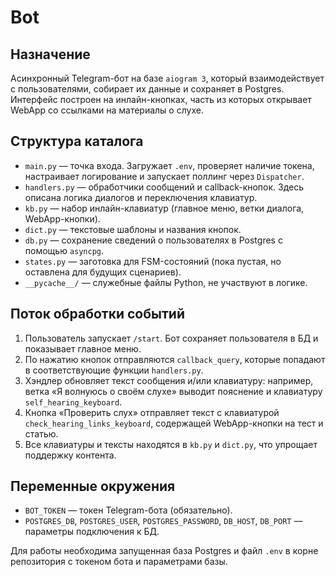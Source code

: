 # Bot

## Назначение
Асинхронный Telegram-бот на базе `aiogram 3`, который взаимодействует с пользователями, собирает их данные и сохраняет в Postgres. Интерфейс построен на инлайн-кнопках, часть из которых открывает WebApp со ссылками на материалы о слухе.

## Структура каталога
- `main.py` — точка входа. Загружает `.env`, проверяет наличие токена, настраивает логирование и запускает поллинг через `Dispatcher`.
- `handlers.py` — обработчики сообщений и callback-кнопок. Здесь описана логика диалогов и переключения клавиатур.
- `kb.py` — набор инлайн-клавиатур (главное меню, ветки диалога, WebApp-кнопки).
- `dict.py` — текстовые шаблоны и названия кнопок.
- `db.py` — сохранение сведений о пользователях в Postgres с помощью `asyncpg`.
- `states.py` — заготовка для FSM-состояний (пока пустая, но оставлена для будущих сценариев).
- `__pycache__/` — служебные файлы Python, не участвуют в логике.

## Поток обработки событий
1. Пользователь запускает `/start`. Бот сохраняет пользователя в БД и показывает главное меню.
2. По нажатию кнопок отправляются `callback_query`, которые попадают в соответствующие функции `handlers.py`.
3. Хэндлер обновляет текст сообщения и/или клавиатуру: например, ветка «Я волнуюсь о своём слухе» выводит пояснение и клавиатуру `self_hearing_keyboard`.
4. Кнопка «Проверить слух» отправляет текст с клавиатурой `check_hearing_links_keyboard`, содержащей WebApp-кнопки на тест и статью.
5. Все клавиатуры и тексты находятся в `kb.py` и `dict.py`, что упрощает поддержку контента.

## Переменные окружения
- `BOT_TOKEN` — токен Telegram-бота (обязательно).
- `POSTGRES_DB`, `POSTGRES_USER`, `POSTGRES_PASSWORD`, `DB_HOST`, `DB_PORT` — параметры подключения к БД.

Для работы необходима запущенная база Postgres и файл `.env` в корне репозитория с токеном бота и параметрами базы.
